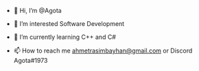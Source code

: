- 👋 Hi, I’m @Agota
- 👀 I’m interested Software Development
- 🌱 I’m currently learning C++ and C#

- 📫 How to reach me ahmetrasimbayhan@gmail.com or Discord Agota#1973

<!---
Agotaggaatt1/Agotaggaatt1 is a ✨ special ✨ repository because its `README.md` (this file) appears on your GitHub profile.
You can click the Preview link to take a look at your changes.
--->
